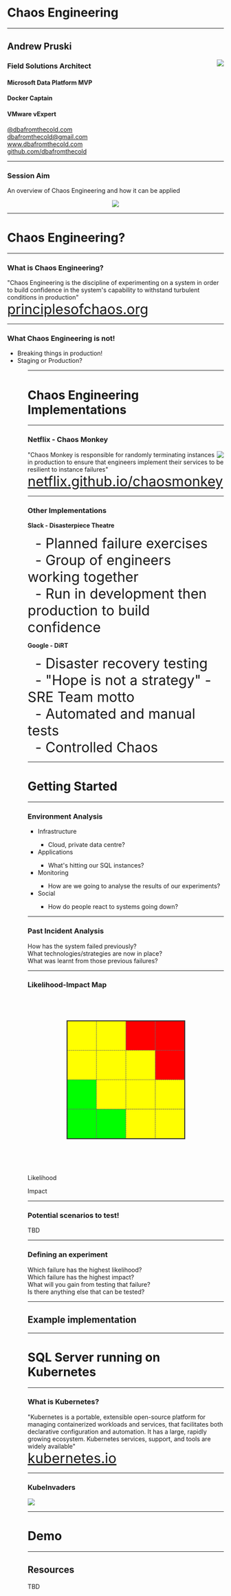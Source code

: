 # Chaos Engineering

---

## Andrew Pruski

<img src="images/apruski.jpg" style="float: right"/>

### Field Solutions Architect
#### Microsoft Data Platform MVP 
#### Docker Captain
#### VMware vExpert

<!-- .slide: style="text-align: left;"> -->
<i class="fa-brands fa-bluesky"></i><a href="https://bsky.app/profile/dbafromthecold.com">  @dbafromthecold.com</a><br>
<i class="fas fa-envelope"></i>  dbafromthecold@gmail.com<br>
<i class="fab fa-wordpress"></i>  www.dbafromthecold.com<br>
<i class="fab fa-github"></i><a href="https://github.com/dbafromthecold">  github.com/dbafromthecold</a>

---

### Session Aim
<!-- .slide: style="text-align: left;"> -->
An overview of Chaos Engineering and how it can be applied

<p align="center">
<img src="images/chaos.gif"/>
</p>

---

# Chaos Engineering?

---

### What is Chaos Engineering?
<!-- .slide: style="text-align: left;"> -->
"Chaos Engineering is the discipline of experimenting on a system in order to build confidence in the system's capability to withstand turbulent conditions in production"<br>
<font size="6"><a href="principlesofchaos.org">principlesofchaos.org</a></font>

---

### What Chaos Engineering is not!
<!-- .slide: style="text-align: left;"> -->
<ul>
<li class="fragment">Breaking things in production!</li>
<li class="fragment">Staging or Production?</li>
<ul>

---

# Chaos Engineering Implementations

---

### Netflix - Chaos Monkey
<!-- .slide: style="text-align: left;"> -->
<img src="images/chaosmonkey.png" style="float: right"/>

"Chaos Monkey is responsible for randomly terminating instances in production to ensure that engineers implement their services to be resilient to instance failures"<br>
<font size="6"><a href="netflix.github.io/chaosmonkey/">netflix.github.io/chaosmonkey</a></font>

---

### Other Implementations
<!-- .slide: style="text-align: left;"> -->
<i class="fab fa-slack"></i><b> Slack - Disasterpiece Theatre</b>

<span style="display: inline-block; width: 2ch;">&#9;</span><font size="6">- Planned failure exercises</font><br>
<span style="display: inline-block; width: 2ch;">&#9;</span><font size="6">- Group of engineers working together</font><br>
<span style="display: inline-block; width: 2ch;">&#9;</span><font size="6">- Run in development then production to build confidence</font>

<i class="fab fa-google"></i><b> Google - DiRT</b>

<span style="display: inline-block; width: 2ch;">&#9;</span><font size="6">- Disaster recovery testing</font><br>
<span style="display: inline-block; width: 2ch;">&#9;</span><font size="6">- "Hope is not a strategy" - SRE Team motto</font><br>
<span style="display: inline-block; width: 2ch;">&#9;</span><font size="6">- Automated and manual tests</font><br>
<span style="display: inline-block; width: 2ch;">&#9;</span><font size="6">- Controlled Chaos</font>

---

# Getting Started

---

### Environment Analysis

<!-- .slide: style="text-align: left;"> -->
<ul>
<li class="fragment">Infrastructure</li>
    <ul>
        <li class="fragment">Cloud, private data centre?</li>
    </ul>
<li class="fragment">Applications</li>
    <ul>
        <li class="fragment">What's hitting our SQL instances?</li>
    </ul>
<li class="fragment">Monitoring</li>
    <ul>
        <li class="fragment">How are we going to analyse the results of our experiments?</li>
    </ul>
<li class="fragment">Social</li>
    <ul>
        <li class="fragment">How do people react to systems going down?</li>
    </ul>
</ul>

---

### Past Incident Analysis
<!-- .slide: style="text-align: left;"> -->
How has the system failed previously?<br>
What technologies/strategies are now in place?<br>
What was learnt from those previous failures?<br>

---

### Likelihood-Impact Map

<svg viewBox="0 0 400 350" xmlns="http://www.w3.org/2000/svg">
  <!-- Grid cells -->
  <!-- Row 1 (top) -->
  <rect x="80" y="50" width="60" height="60" fill="#ffff00" stroke="#666" stroke-width="1" stroke-dasharray="2,2"/>
  <rect x="140" y="50" width="60" height="60" fill="#ffff00" stroke="#666" stroke-width="1" stroke-dasharray="2,2"/>
  <rect x="200" y="50" width="60" height="60" fill="#ff0000" stroke="#666" stroke-width="1" stroke-dasharray="2,2"/>
  <rect x="260" y="50" width="60" height="60" fill="#ff0000" stroke="#666" stroke-width="1" stroke-dasharray="2,2"/>
  
  <!-- Row 2 -->
  <rect x="80" y="110" width="60" height="60" fill="#ffff00" stroke="#666" stroke-width="1" stroke-dasharray="2,2"/>
  <rect x="140" y="110" width="60" height="60" fill="#ffff00" stroke="#666" stroke-width="1" stroke-dasharray="2,2"/>
  <rect x="200" y="110" width="60" height="60" fill="#ffff00" stroke="#666" stroke-width="1" stroke-dasharray="2,2"/>
  <rect x="260" y="110" width="60" height="60" fill="#ff0000" stroke="#666" stroke-width="1" stroke-dasharray="2,2"/>
  
  <!-- Row 3 -->
  <rect x="80" y="170" width="60" height="60" fill="#00ff00" stroke="#666" stroke-width="1" stroke-dasharray="2,2"/>
  <rect x="140" y="170" width="60" height="60" fill="#ffff00" stroke="#666" stroke-width="1" stroke-dasharray="2,2"/>
  <rect x="200" y="170" width="60" height="60" fill="#ffff00" stroke="#666" stroke-width="1" stroke-dasharray="2,2"/>
  <rect x="260" y="170" width="60" height="60" fill="#ffff00" stroke="#666" stroke-width="1" stroke-dasharray="2,2"/>
  
  <!-- Row 4 (bottom) -->
  <rect x="80" y="230" width="60" height="60" fill="#00ff00" stroke="#666" stroke-width="1" stroke-dasharray="2,2"/>
  <rect x="140" y="230" width="60" height="60" fill="#00ff00" stroke="#666" stroke-width="1" stroke-dasharray="2,2"/>
  <rect x="200" y="230" width="60" height="60" fill="#ffff00" stroke="#666" stroke-width="1" stroke-dasharray="2,2"/>
  <rect x="260" y="230" width="60" height="60" fill="#ffff00" stroke="#666" stroke-width="1" stroke-dasharray="2,2"/>
  
  <!-- Outer border -->
  <rect x="80" y="50" width="240" height="240" fill="none" stroke="#333" stroke-width="2"/>
  
  <!-- Y-axis label (centered on Y-axis) -->
  <text x="30" y="170" font-family="Arial, sans-serif" font-size="14" font-weight="bold" text-anchor="middle" transform="rotate(-90, 30, 170)">Likelihood</text>
  
  <!-- X-axis label -->
  <text x="200" y="320" font-family="Arial, sans-serif" font-size="14" font-weight="bold" text-anchor="middle">Impact</text>
</svg>

---

### Potential scenarios to test!
<!-- .slide: style="text-align: left;"> -->

TBD

---

### Defining an experiment
<!-- .slide: style="text-align: left;"> -->
Which failure has the highest likelihood?<br>
Which failure has the highest impact?<br>
What will you gain from testing that failure?<br>
Is there anything else that can be tested?

---

## Example implementation

---

# SQL Server running on Kubernetes

---

### What is Kubernetes?
<!-- .slide: style="text-align: left;"> -->
"Kubernetes is a portable, extensible open-source platform for managing containerized workloads and services, that facilitates both declarative configuration and automation. It has a large, rapidly growing ecosystem. Kubernetes services, support, and tools are widely available"<br>
<font size="6"><a href="kubernetes.io">kubernetes.io</a></font>

---

### KubeInvaders

<img src="images/KubeInvaders_75.png" style="float: center"/>

---

# Demo

---

## Resources
<!-- .slide: style="text-align: left;"> -->
TBD
